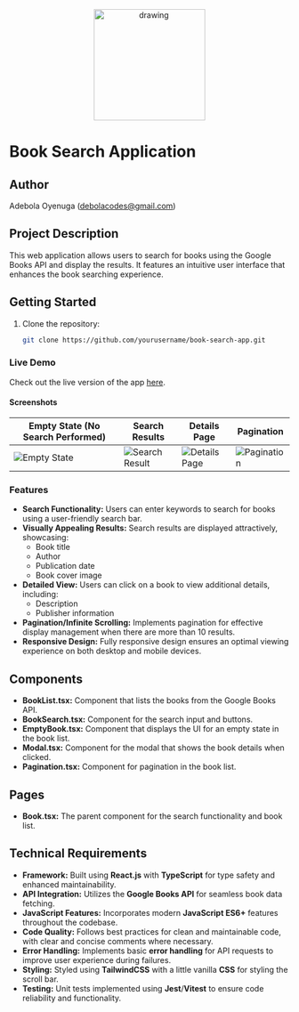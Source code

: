 <center>
<img src="https://res.cloudinary.com/farmz2u/image/upload/v1729435354/bookle/book_rtickh.svg" alt="drawing" width="200"/>
</center>

# Book Search Application

## Author

Adebola Oyenuga (debolacodes@gmail.com)

## Project Description

This web application allows users to search for books using the Google Books API and display the results. It features an intuitive user interface that enhances the book searching experience.

## Getting Started

1. Clone the repository:
   ```bash
   git clone https://github.com/yourusername/book-search-app.git

### Live Demo

Check out the live version of the app [here](https://bookle-teal.vercel.app/).

#### Screenshots

| Empty State (No Search Performed) | Search Results | Details Page | Pagination |
| --------------------------------- | -------------- | ------------ | ------------ |
| ![Empty State](https://res.cloudinary.com/farmz2u/image/upload/v1729435328/bookle/empty_u5njga.jpg) | ![Search Result](https://res.cloudinary.com/farmz2u/image/upload/v1729435328/bookle/results_fy5bod.jpg) | ![Details Page](https://res.cloudinary.com/farmz2u/image/upload/v1729435328/bookle/popup_afiapv.jpg) |![Pagination](https://res.cloudinary.com/farmz2u/image/upload/v1729436854/bookle/bwdyh1nmfnsin64zf6g5.jpg)


### Features

- **Search Functionality:** Users can enter keywords to search for books using a user-friendly search bar.
- **Visually Appealing Results:** Search results are displayed attractively, showcasing:
  - Book title
  - Author
  - Publication date
  - Book cover image
- **Detailed View:** Users can click on a book to view additional details, including:
  - Description
  - Publisher information
- **Pagination/Infinite Scrolling:** Implements pagination for effective display management when there are more than 10 results.
- **Responsive Design:** Fully responsive design ensures an optimal viewing experience on both desktop and mobile devices.



## Components

- **BookList.tsx:** Component that lists the books from the Google Books API.
- **BookSearch.tsx:** Component for the search input and buttons.
- **EmptyBook.tsx:** Component that displays the UI for an empty state in the book list.
- **Modal.tsx:** Component for the modal that shows the book details when clicked.
- **Pagination.tsx:** Component for pagination in the book list.

## Pages

- **Book.tsx:** The parent component for the search functionality and book list.

## Technical Requirements

- **Framework:** Built using **React.js** with **TypeScript** for type safety and enhanced maintainability.
- **API Integration:** Utilizes the **Google Books API** for seamless book data fetching.
- **JavaScript Features:** Incorporates modern **JavaScript ES6+** features throughout the codebase.
- **Code Quality:** Follows best practices for clean and maintainable code, with clear and concise comments where necessary.
- **Error Handling:** Implements basic **error handling** for API requests to improve user experience during failures.
- **Styling:** Styled using **TailwindCSS** with a little vanilla **CSS** for styling the scroll bar.
- **Testing:** Unit tests implemented using **Jest**/**Vitest** to ensure code reliability and functionality.

